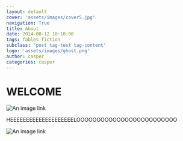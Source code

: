 ```yaml
---
layout: default
cover: 'assets/images/cover5.jpg'
navigation: True
title: About
date: 2014-08-12 10:18:00
tags: fables fiction
subclass: 'post tag-test tag-content'
logo: 'assets/images/ghost.png'
author: casper
categories: casper
---
```



# WELCOME
![An image link](/assets/images/screen1.png)

HEEEEEEEEEEEEEEEEEEEELOOOOOOOOOOOOOOOOOOOOOOOOO

![An image link](/assets/images/screen1.png)
